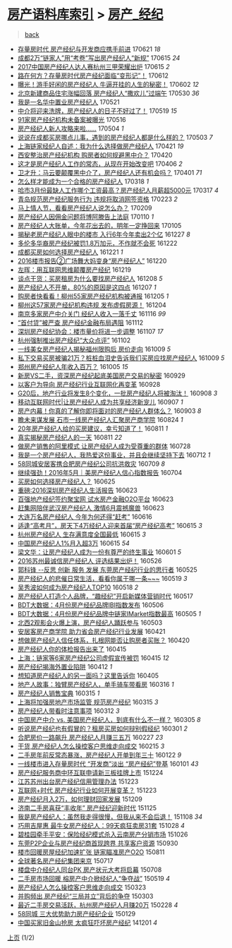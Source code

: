 [房产语料库索引](../../README.md)  > [房产_经纪](房产_经纪.md)
====
> [back](../README.md)

- [存量房时代 房产经纪与开发商应携手前进](http://jkwz.applinzi.com/ittc/6981634548524647429.html#%E5%AD%98%E9%87%8F%E6%88%BF%E6%97%B6%E4%BB%A3+%E6%88%BF%E4%BA%A7%E7%BB%8F%E7%BA%AA%E4%B8%8E%E5%BC%80%E5%8F%91%E5%95%86%E5%BA%94%E6%90%BA%E6%89%8B%E5%89%8D%E8%BF%9B) 170621 *18* 
- [成都2万“链家人”用“考卷”写出房产经纪人“新规”](http://jkwz.applinzi.com/ittc/6979436505926730757.html#%E6%88%90%E9%83%BD2%E4%B8%87%E2%80%9C%E9%93%BE%E5%AE%B6%E4%BA%BA%E2%80%9D%E7%94%A8%E2%80%9C%E8%80%83%E5%8D%B7%E2%80%9D%E5%86%99%E5%87%BA%E6%88%BF%E4%BA%A7%E7%BB%8F%E7%BA%AA%E4%BA%BA%E2%80%9C%E6%96%B0%E8%A7%84%E2%80%9D) 170615 *24* 
- [2017中国房产经纪人达人赛杭州三甲荣耀出炉](http://jkwz.applinzi.com/ittc/6979423354334217221.html#2017%E4%B8%AD%E5%9B%BD%E6%88%BF%E4%BA%A7%E7%BB%8F%E7%BA%AA%E4%BA%BA%E8%BE%BE%E4%BA%BA%E8%B5%9B%E6%9D%AD%E5%B7%9E%E4%B8%89%E7%94%B2%E8%8D%A3%E8%80%80%E5%87%BA%E7%82%89) 170615 *2* 
- [路在何方？存量房时代房产经纪面临“变形记”！](http://jkwz.applinzi.com/ittc/6978277875873481732.html#%E8%B7%AF%E5%9C%A8%E4%BD%95%E6%96%B9%EF%BC%9F%E5%AD%98%E9%87%8F%E6%88%BF%E6%97%B6%E4%BB%A3%E6%88%BF%E4%BA%A7%E7%BB%8F%E7%BA%AA%E9%9D%A2%E4%B8%B4%E2%80%9C%E5%8F%98%E5%BD%A2%E8%AE%B0%E2%80%9D%EF%BC%81) 170612  
- [曝光！游手好闲的房产经纪人 牛逼开挂的人生的秘密！](http://jkwz.applinzi.com/ittc/6974637780880589828.html#%E6%9B%9D%E5%85%89%EF%BC%81%E6%B8%B8%E6%89%8B%E5%A5%BD%E9%97%B2%E7%9A%84%E6%88%BF%E4%BA%A7%E7%BB%8F%E7%BA%AA%E4%BA%BA+%E7%89%9B%E9%80%BC%E5%BC%80%E6%8C%82%E7%9A%84%E4%BA%BA%E7%94%9F%E7%9A%84%E7%A7%98%E5%AF%86%EF%BC%81) 170602 *12* 
- [北京新建商品住宅涨幅回落 房产经纪人“撒欢儿”过端午](http://jkwz.applinzi.com/ittc/6973447818545988613.html#%E5%8C%97%E4%BA%AC%E6%96%B0%E5%BB%BA%E5%95%86%E5%93%81%E4%BD%8F%E5%AE%85%E6%B6%A8%E5%B9%85%E5%9B%9E%E8%90%BD+%E6%88%BF%E4%BA%A7%E7%BB%8F%E7%BA%AA%E4%BA%BA%E2%80%9C%E6%92%92%E6%AC%A2%E5%84%BF%E2%80%9D%E8%BF%87%E7%AB%AF%E5%8D%88) 170530 *36* 
- [我是一名华中置业房产经纪人](http://jkwz.applinzi.com/ittc/6970145685738357764.html#%E6%88%91%E6%98%AF%E4%B8%80%E5%90%8D%E5%8D%8E%E4%B8%AD%E7%BD%AE%E4%B8%9A%E6%88%BF%E4%BA%A7%E7%BB%8F%E7%BA%AA%E4%BA%BA) 170521  
- [中介将迎来洗牌，房产经纪人的日子不好过了！](http://jkwz.applinzi.com/ittc/6969485999569634309.html#%E4%B8%AD%E4%BB%8B%E5%B0%86%E8%BF%8E%E6%9D%A5%E6%B4%97%E7%89%8C%EF%BC%8C%E6%88%BF%E4%BA%A7%E7%BB%8F%E7%BA%AA%E4%BA%BA%E7%9A%84%E6%97%A5%E5%AD%90%E4%B8%8D%E5%A5%BD%E8%BF%87%E4%BA%86%EF%BC%81) 170519 *15* 
- [91家房产经纪机构未备案被曝光](http://jkwz.applinzi.com/ittc/6968172900229055492.html#91%E5%AE%B6%E6%88%BF%E4%BA%A7%E7%BB%8F%E7%BA%AA%E6%9C%BA%E6%9E%84%E6%9C%AA%E5%A4%87%E6%A1%88%E8%A2%AB%E6%9B%9D%E5%85%89) 170516  
- [房产经纪人新人攻略来啦……](http://jkwz.applinzi.com/ittc/6963838311771669508.html#%E6%88%BF%E4%BA%A7%E7%BB%8F%E7%BA%AA%E4%BA%BA%E6%96%B0%E4%BA%BA%E6%94%BB%E7%95%A5%E6%9D%A5%E5%95%A6%E2%80%A6%E2%80%A6) 170504 *1* 
- [说说在成都买房哪点儿事，遇到的房产经纪人都是什么样的？](http://jkwz.applinzi.com/ittc/6963470895287895044.html#%E8%AF%B4%E8%AF%B4%E5%9C%A8%E6%88%90%E9%83%BD%E4%B9%B0%E6%88%BF%E5%93%AA%E7%82%B9%E5%84%BF%E4%BA%8B%EF%BC%8C%E9%81%87%E5%88%B0%E7%9A%84%E6%88%BF%E4%BA%A7%E7%BB%8F%E7%BA%AA%E4%BA%BA%E9%83%BD%E6%98%AF%E4%BB%80%E4%B9%88%E6%A0%B7%E7%9A%84%EF%BC%9F) 170503 *7* 
- [上海链家经纪人自述：我为什么选择做房产经纪人](http://jkwz.applinzi.com/ittc/6959102321677042692.html#%E4%B8%8A%E6%B5%B7%E9%93%BE%E5%AE%B6%E7%BB%8F%E7%BA%AA%E4%BA%BA%E8%87%AA%E8%BF%B0%EF%BC%9A%E6%88%91%E4%B8%BA%E4%BB%80%E4%B9%88%E9%80%89%E6%8B%A9%E5%81%9A%E6%88%BF%E4%BA%A7%E7%BB%8F%E7%BA%AA%E4%BA%BA) 170421 *19* 
- [西安整治房产经纪机构 购房者如何规避黑中介？](http://jkwz.applinzi.com/ittc/6958544285703078917.html#%E8%A5%BF%E5%AE%89%E6%95%B4%E6%B2%BB%E6%88%BF%E4%BA%A7%E7%BB%8F%E7%BA%AA%E6%9C%BA%E6%9E%84+%E8%B4%AD%E6%88%BF%E8%80%85%E5%A6%82%E4%BD%95%E8%A7%84%E9%81%BF%E9%BB%91%E4%B8%AD%E4%BB%8B%EF%BC%9F) 170420  
- [这才是房产经纪人工作的常态，从现在开始改变吧](http://jkwz.applinzi.com/ittc/6953461108684882949.html#%E8%BF%99%E6%89%8D%E6%98%AF%E6%88%BF%E4%BA%A7%E7%BB%8F%E7%BA%AA%E4%BA%BA%E5%B7%A5%E4%BD%9C%E7%9A%84%E5%B8%B8%E6%80%81%EF%BC%8C%E4%BB%8E%E7%8E%B0%E5%9C%A8%E5%BC%80%E5%A7%8B%E6%94%B9%E5%8F%98%E5%90%A7) 170406 *2* 
- [卫才升：马云要颠覆黑中介了，房产经纪人还有机会吗？](http://jkwz.applinzi.com/ittc/6951512812416402437.html#%E5%8D%AB%E6%89%8D%E5%8D%87%EF%BC%9A%E9%A9%AC%E4%BA%91%E8%A6%81%E9%A2%A0%E8%A6%86%E9%BB%91%E4%B8%AD%E4%BB%8B%E4%BA%86%EF%BC%8C%E6%88%BF%E4%BA%A7%E7%BB%8F%E7%BA%AA%E4%BA%BA%E8%BF%98%E6%9C%89%E6%9C%BA%E4%BC%9A%E5%90%97%EF%BC%9F) 170401 *71* 
- [怎么样才能成为一个合格的房产经纪人](http://jkwz.applinzi.com/ittc/6946499541057668101.html#%E6%80%8E%E4%B9%88%E6%A0%B7%E6%89%8D%E8%83%BD%E6%88%90%E4%B8%BA%E4%B8%80%E4%B8%AA%E5%90%88%E6%A0%BC%E7%9A%84%E6%88%BF%E4%BA%A7%E7%BB%8F%E7%BA%AA%E4%BA%BA) 170318 *1* 
- [哈市3月份最缺人工作哪个工资最高？房产经纪人月薪超5000元](http://jkwz.applinzi.com/ittc/6945889686135505925.html#%E5%93%88%E5%B8%823%E6%9C%88%E4%BB%BD%E6%9C%80%E7%BC%BA%E4%BA%BA%E5%B7%A5%E4%BD%9C%E5%93%AA%E4%B8%AA%E5%B7%A5%E8%B5%84%E6%9C%80%E9%AB%98%EF%BC%9F%E6%88%BF%E4%BA%A7%E7%BB%8F%E7%BA%AA%E4%BA%BA%E6%9C%88%E8%96%AA%E8%B6%855000%E5%85%83) 170317 *4* 
- [青岛规范房产经纪服务行为 违规将取消网签资格](http://jkwz.applinzi.com/ittc/6937738899374998533.html#%E9%9D%92%E5%B2%9B%E8%A7%84%E8%8C%83%E6%88%BF%E4%BA%A7%E7%BB%8F%E7%BA%AA%E6%9C%8D%E5%8A%A1%E8%A1%8C%E4%B8%BA+%E8%BF%9D%E8%A7%84%E5%B0%86%E5%8F%96%E6%B6%88%E7%BD%91%E7%AD%BE%E8%B5%84%E6%A0%BC) 170223 *2* 
- [马上情人节，看看房产经纪人说怎么办？](http://jkwz.applinzi.com/ittc/6932761770900063236.html#%E9%A9%AC%E4%B8%8A%E6%83%85%E4%BA%BA%E8%8A%82%EF%BC%8C%E7%9C%8B%E7%9C%8B%E6%88%BF%E4%BA%A7%E7%BB%8F%E7%BA%AA%E4%BA%BA%E8%AF%B4%E6%80%8E%E4%B9%88%E5%8A%9E%EF%BC%9F) 170209  
- [房产经纪人因佣金问题将博阿滕告上法庭](http://jkwz.applinzi.com/ittc/6921553583706473476.html#%E6%88%BF%E4%BA%A7%E7%BB%8F%E7%BA%AA%E4%BA%BA%E5%9B%A0%E4%BD%A3%E9%87%91%E9%97%AE%E9%A2%98%E5%B0%86%E5%8D%9A%E9%98%BF%E6%BB%95%E5%91%8A%E4%B8%8A%E6%B3%95%E5%BA%AD) 170110 *1* 
- [房产经纪人大账单，今年花出去的，明年一定挣回来](http://jkwz.applinzi.com/ittc/6919717278647321604.html#%E6%88%BF%E4%BA%A7%E7%BB%8F%E7%BA%AA%E4%BA%BA%E5%A4%A7%E8%B4%A6%E5%8D%95%EF%BC%8C%E4%BB%8A%E5%B9%B4%E8%8A%B1%E5%87%BA%E5%8E%BB%E7%9A%84%EF%BC%8C%E6%98%8E%E5%B9%B4%E4%B8%80%E5%AE%9A%E6%8C%A3%E5%9B%9E%E6%9D%A5) 170105  
- [揭秘老房产经纪人眼中的楼市 入行6年今年卖出2个亿](http://jkwz.applinzi.com/ittc/6916336033758446597.html#%E6%8F%AD%E7%A7%98%E8%80%81%E6%88%BF%E4%BA%A7%E7%BB%8F%E7%BA%AA%E4%BA%BA%E7%9C%BC%E4%B8%AD%E7%9A%84%E6%A5%BC%E5%B8%82+%E5%85%A5%E8%A1%8C6%E5%B9%B4%E4%BB%8A%E5%B9%B4%E5%8D%96%E5%87%BA2%E4%B8%AA%E4%BA%BF) 161227 *8* 
- [多伦多华裔房产经纪被罚1.8万加元，不作就不会死](http://jkwz.applinzi.com/ittc/6914386837534934021.html#%E5%A4%9A%E4%BC%A6%E5%A4%9A%E5%8D%8E%E8%A3%94%E6%88%BF%E4%BA%A7%E7%BB%8F%E7%BA%AA%E8%A2%AB%E7%BD%9A1.8%E4%B8%87%E5%8A%A0%E5%85%83%EF%BC%8C%E4%B8%8D%E4%BD%9C%E5%B0%B1%E4%B8%8D%E4%BC%9A%E6%AD%BB) 161222  
- [成都买房如何选择房产经纪人](http://jkwz.applinzi.com/ittc/6914185591964304389.html#%E6%88%90%E9%83%BD%E4%B9%B0%E6%88%BF%E5%A6%82%E4%BD%95%E9%80%89%E6%8B%A9%E6%88%BF%E4%BA%A7%E7%BB%8F%E7%BA%AA%E4%BA%BA) 161221 *1* 
- [2016楼市报告②广场舞大妈变身“房产经纪人”](http://jkwz.applinzi.com/ittc/6913636087355671557.html#2016%E6%A5%BC%E5%B8%82%E6%8A%A5%E5%91%8A%E2%91%A1%E5%B9%BF%E5%9C%BA%E8%88%9E%E5%A4%A7%E5%A6%88%E5%8F%98%E8%BA%AB%E2%80%9C%E6%88%BF%E4%BA%A7%E7%BB%8F%E7%BA%AA%E4%BA%BA%E2%80%9D) 161220  
- [左晖：用互联网思维颠覆房产经纪](http://jkwz.applinzi.com/ittc/6913345507253814276.html#%E5%B7%A6%E6%99%96%EF%BC%9A%E7%94%A8%E4%BA%92%E8%81%94%E7%BD%91%E6%80%9D%E7%BB%B4%E9%A2%A0%E8%A6%86%E6%88%BF%E4%BA%A7%E7%BB%8F%E7%BA%AA) 161219  
- [谈点干货：买房租房为什么要找房产经纪人](http://jkwz.applinzi.com/ittc/6909048721366320132.html#%E8%B0%88%E7%82%B9%E5%B9%B2%E8%B4%A7%EF%BC%9A%E4%B9%B0%E6%88%BF%E7%A7%9F%E6%88%BF%E4%B8%BA%E4%BB%80%E4%B9%88%E8%A6%81%E6%89%BE%E6%88%BF%E4%BA%A7%E7%BB%8F%E7%BA%AA%E4%BA%BA) 161208 *5* 
- [房产经纪人不开单，80%的原因是这四点](http://jkwz.applinzi.com/ittc/6908994879643714564.html#%E6%88%BF%E4%BA%A7%E7%BB%8F%E7%BA%AA%E4%BA%BA%E4%B8%8D%E5%BC%80%E5%8D%95%EF%BC%8C80%25%E7%9A%84%E5%8E%9F%E5%9B%A0%E6%98%AF%E8%BF%99%E5%9B%9B%E7%82%B9) 161207 *1* 
- [购房者快看看！柳州55家房产经纪机构被通报](http://jkwz.applinzi.com/ittc/6908182371215344645.html#%E8%B4%AD%E6%88%BF%E8%80%85%E5%BF%AB%E7%9C%8B%E7%9C%8B%EF%BC%81%E6%9F%B3%E5%B7%9E55%E5%AE%B6%E6%88%BF%E4%BA%A7%E7%BB%8F%E7%BA%AA%E6%9C%BA%E6%9E%84%E8%A2%AB%E9%80%9A%E6%8A%A5) 161205 *1* 
- [柳州这57家房产经纪机构违规 发布虚假房源！](http://jkwz.applinzi.com/ittc/6907782218889298948.html#%E6%9F%B3%E5%B7%9E%E8%BF%9957%E5%AE%B6%E6%88%BF%E4%BA%A7%E7%BB%8F%E7%BA%AA%E6%9C%BA%E6%9E%84%E8%BF%9D%E8%A7%84+%E5%8F%91%E5%B8%83%E8%99%9A%E5%81%87%E6%88%BF%E6%BA%90%EF%BC%81) 161204  
- [南京多家房产中介关门 经纪人收入一落千丈](http://jkwz.applinzi.com/ittc/6901131909244912645.html#%E5%8D%97%E4%BA%AC%E5%A4%9A%E5%AE%B6%E6%88%BF%E4%BA%A7%E4%B8%AD%E4%BB%8B%E5%85%B3%E9%97%A8+%E7%BB%8F%E7%BA%AA%E4%BA%BA%E6%94%B6%E5%85%A5%E4%B8%80%E8%90%BD%E5%8D%83%E4%B8%88) 161116 *99* 
- [“首付贷”被严查 房产经纪金融布局遇阻](http://jkwz.applinzi.com/ittc/6899505322078503940.html#%E2%80%9C%E9%A6%96%E4%BB%98%E8%B4%B7%E2%80%9D%E8%A2%AB%E4%B8%A5%E6%9F%A5+%E6%88%BF%E4%BA%A7%E7%BB%8F%E7%BA%AA%E9%87%91%E8%9E%8D%E5%B8%83%E5%B1%80%E9%81%87%E9%98%BB) 161112  
- [深圳房产经纪协会：楼市量价将进一步调整](http://jkwz.applinzi.com/ittc/6897826134086910980.html#%E6%B7%B1%E5%9C%B3%E6%88%BF%E4%BA%A7%E7%BB%8F%E7%BA%AA%E5%8D%8F%E4%BC%9A%EF%BC%9A%E6%A5%BC%E5%B8%82%E9%87%8F%E4%BB%B7%E5%B0%86%E8%BF%9B%E4%B8%80%E6%AD%A5%E8%B0%83%E6%95%B4) 161107 *17* 
- [杭州强制推出房产经纪“大众点评”](http://jkwz.applinzi.com/ittc/6895814703049081860.html#%E6%9D%AD%E5%B7%9E%E5%BC%BA%E5%88%B6%E6%8E%A8%E5%87%BA%E6%88%BF%E4%BA%A7%E7%BB%8F%E7%BA%AA%E2%80%9C%E5%A4%A7%E4%BC%97%E7%82%B9%E8%AF%84%E2%80%9D) 161102  
- [一线美女房产经纪人揭秘福州限购后 房价走向](http://jkwz.applinzi.com/ittc/6887074574469956612.html#%E4%B8%80%E7%BA%BF%E7%BE%8E%E5%A5%B3%E6%88%BF%E4%BA%A7%E7%BB%8F%E7%BA%AA%E4%BA%BA%E6%8F%AD%E7%A7%98%E7%A6%8F%E5%B7%9E%E9%99%90%E8%B4%AD%E5%90%8E+%E6%88%BF%E4%BB%B7%E8%B5%B0%E5%90%91) 161009 *5* 
- [私下交易买房被骗21万？桩桩血泪史告诉我们买房应找房产经纪人](http://jkwz.applinzi.com/ittc/6886960373122466820.html#%E7%A7%81%E4%B8%8B%E4%BA%A4%E6%98%93%E4%B9%B0%E6%88%BF%E8%A2%AB%E9%AA%9721%E4%B8%87%EF%BC%9F%E6%A1%A9%E6%A1%A9%E8%A1%80%E6%B3%AA%E5%8F%B2%E5%91%8A%E8%AF%89%E6%88%91%E4%BB%AC%E4%B9%B0%E6%88%BF%E5%BA%94%E6%89%BE%E6%88%BF%E4%BA%A7%E7%BB%8F%E7%BA%AA%E4%BA%BA) 161009 *5* 
- [郑州房产经纪人年收入百万？](http://jkwz.applinzi.com/ittc/6885551247423177732.html#%E9%83%91%E5%B7%9E%E6%88%BF%E4%BA%A7%E7%BB%8F%E7%BA%AA%E4%BA%BA%E5%B9%B4%E6%94%B6%E5%85%A5%E7%99%BE%E4%B8%87%EF%BC%9F) 161005 *15* 
- [新房VS二手，资深房产经纪起底美国房产交易的秘密](http://jkwz.applinzi.com/ittc/6883325640421409797.html#%E6%96%B0%E6%88%BFVS%E4%BA%8C%E6%89%8B%EF%BC%8C%E8%B5%84%E6%B7%B1%E6%88%BF%E4%BA%A7%E7%BB%8F%E7%BA%AA%E8%B5%B7%E5%BA%95%E7%BE%8E%E5%9B%BD%E6%88%BF%E4%BA%A7%E4%BA%A4%E6%98%93%E7%9A%84%E7%A7%98%E5%AF%86) 160929  
- [以客户为导向 房产经纪行业互联网化再变革](http://jkwz.applinzi.com/ittc/6882933776216228869.html#%E4%BB%A5%E5%AE%A2%E6%88%B7%E4%B8%BA%E5%AF%BC%E5%90%91+%E6%88%BF%E4%BA%A7%E7%BB%8F%E7%BA%AA%E8%A1%8C%E4%B8%9A%E4%BA%92%E8%81%94%E7%BD%91%E5%8C%96%E5%86%8D%E5%8F%98%E9%9D%A9) 160928  
- [G20后，地产行业将发生8个变化，一批房产经纪人将被淘汰！](http://jkwz.applinzi.com/ittc/6875440582809355268.html#G20%E5%90%8E%EF%BC%8C%E5%9C%B0%E4%BA%A7%E8%A1%8C%E4%B8%9A%E5%B0%86%E5%8F%91%E7%94%9F8%E4%B8%AA%E5%8F%98%E5%8C%96%EF%BC%8C%E4%B8%80%E6%89%B9%E6%88%BF%E4%BA%A7%E7%BB%8F%E7%BA%AA%E4%BA%BA%E5%B0%86%E8%A2%AB%E6%B7%98%E6%B1%B0%EF%BC%81) 160908 *3* 
- [移动互联网时代|让房产经纪人成为共享经济新宠儿](http://jkwz.applinzi.com/ittc/6875083702048130052.html#%E7%A7%BB%E5%8A%A8%E4%BA%92%E8%81%94%E7%BD%91%E6%97%B6%E4%BB%A3%7C%E8%AE%A9%E6%88%BF%E4%BA%A7%E7%BB%8F%E7%BA%AA%E4%BA%BA%E6%88%90%E4%B8%BA%E5%85%B1%E4%BA%AB%E7%BB%8F%E6%B5%8E%E6%96%B0%E5%AE%A0%E5%84%BF) 160907 *1* 
- [房产内幕！你真的了解你即将面对的房产经纪人群体么？](http://jkwz.applinzi.com/ittc/6873584053827142660.html#%E6%88%BF%E4%BA%A7%E5%86%85%E5%B9%95%EF%BC%81%E4%BD%A0%E7%9C%9F%E7%9A%84%E4%BA%86%E8%A7%A3%E4%BD%A0%E5%8D%B3%E5%B0%86%E9%9D%A2%E5%AF%B9%E7%9A%84%E6%88%BF%E4%BA%A7%E7%BB%8F%E7%BA%AA%E4%BA%BA%E7%BE%A4%E4%BD%93%E4%B9%88%EF%BC%9F) 160903 *8* 
- [瞻未来谋发展 石市一线房产经纪人汇聚房产商学院](http://jkwz.applinzi.com/ittc/6870058671966520325.html#%E7%9E%BB%E6%9C%AA%E6%9D%A5%E8%B0%8B%E5%8F%91%E5%B1%95+%E7%9F%B3%E5%B8%82%E4%B8%80%E7%BA%BF%E6%88%BF%E4%BA%A7%E7%BB%8F%E7%BA%AA%E4%BA%BA%E6%B1%87%E8%81%9A%E6%88%BF%E4%BA%A7%E5%95%86%E5%AD%A6%E9%99%A2) 160824 *1* 
- [20年房产经纪人给的买房建议，幸亏知道了！](http://jkwz.applinzi.com/ittc/6865151803292910596.html#20%E5%B9%B4%E6%88%BF%E4%BA%A7%E7%BB%8F%E7%BA%AA%E4%BA%BA%E7%BB%99%E7%9A%84%E4%B9%B0%E6%88%BF%E5%BB%BA%E8%AE%AE%EF%BC%8C%E5%B9%B8%E4%BA%8F%E7%9F%A5%E9%81%93%E4%BA%86%EF%BC%81) 160811 *1* 
- [真实揭秘房产经纪人的一天](http://jkwz.applinzi.com/ittc/6865111912580383748.html#%E7%9C%9F%E5%AE%9E%E6%8F%AD%E7%A7%98%E6%88%BF%E4%BA%A7%E7%BB%8F%E7%BA%AA%E4%BA%BA%E7%9A%84%E4%B8%80%E5%A4%A9) 160811 *22* 
- [做房产销售的阿里模式 让房产经纪人成为受尊重的群体](http://jkwz.applinzi.com/ittc/6859797199952806917.html#%E5%81%9A%E6%88%BF%E4%BA%A7%E9%94%80%E5%94%AE%E7%9A%84%E9%98%BF%E9%87%8C%E6%A8%A1%E5%BC%8F+%E8%AE%A9%E6%88%BF%E4%BA%A7%E7%BB%8F%E7%BA%AA%E4%BA%BA%E6%88%90%E4%B8%BA%E5%8F%97%E5%B0%8A%E9%87%8D%E7%9A%84%E7%BE%A4%E4%BD%93) 160728  
- [我是一个房产经纪人，我热爱这份事业，并且会继续坚持下去](http://jkwz.applinzi.com/ittc/6853912980567376901.html#%E6%88%91%E6%98%AF%E4%B8%80%E4%B8%AA%E6%88%BF%E4%BA%A7%E7%BB%8F%E7%BA%AA%E4%BA%BA%EF%BC%8C%E6%88%91%E7%83%AD%E7%88%B1%E8%BF%99%E4%BB%BD%E4%BA%8B%E4%B8%9A%EF%BC%8C%E5%B9%B6%E4%B8%94%E4%BC%9A%E7%BB%A7%E7%BB%AD%E5%9D%9A%E6%8C%81%E4%B8%8B%E5%8E%BB) 160712 *1* 
- [58同城安居客携合肥房产经纪公司抗洪救灾](http://jkwz.applinzi.com/ittc/6852833581281575941.html#58%E5%90%8C%E5%9F%8E%E5%AE%89%E5%B1%85%E5%AE%A2%E6%90%BA%E5%90%88%E8%82%A5%E6%88%BF%E4%BA%A7%E7%BB%8F%E7%BA%AA%E5%85%AC%E5%8F%B8%E6%8A%97%E6%B4%AA%E6%95%91%E7%81%BE) 160709 *8* 
- [继续强劲！2016年5月｜美房产经纪人信心指数报告](http://jkwz.applinzi.com/ittc/6851043534941193220.html#%E7%BB%A7%E7%BB%AD%E5%BC%BA%E5%8A%B2%EF%BC%812016%E5%B9%B45%E6%9C%88%EF%BD%9C%E7%BE%8E%E6%88%BF%E4%BA%A7%E7%BB%8F%E7%BA%AA%E4%BA%BA%E4%BF%A1%E5%BF%83%E6%8C%87%E6%95%B0%E6%8A%A5%E5%91%8A) 160704  
- [买房如何选择房产经纪人？](http://jkwz.applinzi.com/ittc/6847589290602923012.html#%E4%B9%B0%E6%88%BF%E5%A6%82%E4%BD%95%E9%80%89%E6%8B%A9%E6%88%BF%E4%BA%A7%E7%BB%8F%E7%BA%AA%E4%BA%BA%EF%BC%9F) 160625  
- [重磅:2016深圳房产经纪人生活报告](http://jkwz.applinzi.com/ittc/6846965762698511365.html#%E9%87%8D%E7%A3%85%3A2016%E6%B7%B1%E5%9C%B3%E6%88%BF%E4%BA%A7%E7%BB%8F%E7%BA%AA%E4%BA%BA%E7%94%9F%E6%B4%BB%E6%8A%A5%E5%91%8A) 160623  
- [百强地产经纪签约聚宝网 试水房产金融O2O平台](http://jkwz.applinzi.com/ittc/6846955517221798916.html#%E7%99%BE%E5%BC%BA%E5%9C%B0%E4%BA%A7%E7%BB%8F%E7%BA%AA%E7%AD%BE%E7%BA%A6%E8%81%9A%E5%AE%9D%E7%BD%91+%E8%AF%95%E6%B0%B4%E6%88%BF%E4%BA%A7%E9%87%91%E8%9E%8DO2O%E5%B9%B3%E5%8F%B0) 160623  
- [赶集网陪伴武汉房产经纪人 激情6月震撼魔兽](http://jkwz.applinzi.com/ittc/6846847395035612165.html#%E8%B5%B6%E9%9B%86%E7%BD%91%E9%99%AA%E4%BC%B4%E6%AD%A6%E6%B1%89%E6%88%BF%E4%BA%A7%E7%BB%8F%E7%BA%AA%E4%BA%BA+%E6%BF%80%E6%83%856%E6%9C%88%E9%9C%87%E6%92%BC%E9%AD%94%E5%85%BD) 160623  
- [大连万名房产经纪人 今年为何还得“赶考”](http://jkwz.applinzi.com/ittc/6844218791516701700.html#%E5%A4%A7%E8%BF%9E%E4%B8%87%E5%90%8D%E6%88%BF%E4%BA%A7%E7%BB%8F%E7%BA%AA%E4%BA%BA+%E4%BB%8A%E5%B9%B4%E4%B8%BA%E4%BD%95%E8%BF%98%E5%BE%97%E2%80%9C%E8%B5%B6%E8%80%83%E2%80%9D) 160616  
- [适逢“高考月”，房天下4万经纪人迎来首届“房产经纪高考”](http://jkwz.applinzi.com/ittc/6843997182788895748.html#%E9%80%82%E9%80%A2%E2%80%9C%E9%AB%98%E8%80%83%E6%9C%88%E2%80%9D%EF%BC%8C%E6%88%BF%E5%A4%A9%E4%B8%8B4%E4%B8%87%E7%BB%8F%E7%BA%AA%E4%BA%BA%E8%BF%8E%E6%9D%A5%E9%A6%96%E5%B1%8A%E2%80%9C%E6%88%BF%E4%BA%A7%E7%BB%8F%E7%BA%AA%E9%AB%98%E8%80%83%E2%80%9D) 160615 *3* 
- [杭州房产经纪人 生存满意度全国最低](http://jkwz.applinzi.com/ittc/6843858331596489732.html#%E6%9D%AD%E5%B7%9E%E6%88%BF%E4%BA%A7%E7%BB%8F%E7%BA%AA%E4%BA%BA+%E7%94%9F%E5%AD%98%E6%BB%A1%E6%84%8F%E5%BA%A6%E5%85%A8%E5%9B%BD%E6%9C%80%E4%BD%8E) 160615 *3* 
- [中国房产经纪人1%月入超3万](http://jkwz.applinzi.com/ittc/6843839902021846020.html#%E4%B8%AD%E5%9B%BD%E6%88%BF%E4%BA%A7%E7%BB%8F%E7%BA%AA%E4%BA%BA1%25%E6%9C%88%E5%85%A5%E8%B6%853%E4%B8%87) 160615 *54* 
- [梁文华：让房产经纪人成为一份有尊严的终生事业](http://jkwz.applinzi.com/ittc/6838731733956297733.html#%E6%A2%81%E6%96%87%E5%8D%8E%EF%BC%9A%E8%AE%A9%E6%88%BF%E4%BA%A7%E7%BB%8F%E7%BA%AA%E4%BA%BA%E6%88%90%E4%B8%BA%E4%B8%80%E4%BB%BD%E6%9C%89%E5%B0%8A%E4%B8%A5%E7%9A%84%E7%BB%88%E7%94%9F%E4%BA%8B%E4%B8%9A) 160601 *5* 
- [2016苏州最诚信房产经纪人 评选结果出炉！](http://jkwz.applinzi.com/ittc/6836445364957479940.html#2016%E8%8B%8F%E5%B7%9E%E6%9C%80%E8%AF%9A%E4%BF%A1%E6%88%BF%E4%BA%A7%E7%BB%8F%E7%BA%AA%E4%BA%BA+%E8%AF%84%E9%80%89%E7%BB%93%E6%9E%9C%E5%87%BA%E7%82%89%EF%BC%81) 160526  
- [郭科锋 --反思 创新 服务 发展 东莞房产经纪行业的思行者](http://jkwz.applinzi.com/ittc/6836113712444081156.html#%E9%83%AD%E7%A7%91%E9%94%8B+--%E5%8F%8D%E6%80%9D+%E5%88%9B%E6%96%B0+%E6%9C%8D%E5%8A%A1+%E5%8F%91%E5%B1%95+%E4%B8%9C%E8%8E%9E%E6%88%BF%E4%BA%A7%E7%BB%8F%E7%BA%AA%E8%A1%8C%E4%B8%9A%E7%9A%84%E6%80%9D%E8%A1%8C%E8%80%85) 160525  
- [房产经纪人的悲催日常生活，看看你属于哪一条~~~](http://jkwz.applinzi.com/ittc/6833931516618736645.html#%E6%88%BF%E4%BA%A7%E7%BB%8F%E7%BA%AA%E4%BA%BA%E7%9A%84%E6%82%B2%E5%82%AC%E6%97%A5%E5%B8%B8%E7%94%9F%E6%B4%BB%EF%BC%8C%E7%9C%8B%E7%9C%8B%E4%BD%A0%E5%B1%9E%E4%BA%8E%E5%93%AA%E4%B8%80%E6%9D%A1%7E%7E%7E) 160519 *3* 
- [吴秀波如何成为房产经纪人TOP10](http://jkwz.applinzi.com/ittc/6833629249759872004.html#%E5%90%B4%E7%A7%80%E6%B3%A2%E5%A6%82%E4%BD%95%E6%88%90%E4%B8%BA%E6%88%BF%E4%BA%A7%E7%BB%8F%E7%BA%AA%E4%BA%BATOP10) 160518 *2* 
- [房产经纪人打造个人品牌，“趣经纪”开启新媒体营销时代](http://jkwz.applinzi.com/ittc/6833158956650071045.html#%E6%88%BF%E4%BA%A7%E7%BB%8F%E7%BA%AA%E4%BA%BA%E6%89%93%E9%80%A0%E4%B8%AA%E4%BA%BA%E5%93%81%E7%89%8C%EF%BC%8C%E2%80%9C%E8%B6%A3%E7%BB%8F%E7%BA%AA%E2%80%9D%E5%BC%80%E5%90%AF%E6%96%B0%E5%AA%92%E4%BD%93%E8%90%A5%E9%94%80%E6%97%B6%E4%BB%A3) 160517  
- [BDT大数据：4月份房产经纪品牌IBI指数发布](http://jkwz.applinzi.com/ittc/6829149370569982981.html#BDT%E5%A4%A7%E6%95%B0%E6%8D%AE%EF%BC%9A4%E6%9C%88%E4%BB%BD%E6%88%BF%E4%BA%A7%E7%BB%8F%E7%BA%AA%E5%93%81%E7%89%8CIBI%E6%8C%87%E6%95%B0%E5%8F%91%E5%B8%83) 160506  
- [BDT大数据：4月份房产经纪品牌中链家IMarket指数最高](http://jkwz.applinzi.com/ittc/6828773050245710852.html#BDT%E5%A4%A7%E6%95%B0%E6%8D%AE%EF%BC%9A4%E6%9C%88%E4%BB%BD%E6%88%BF%E4%BA%A7%E7%BB%8F%E7%BA%AA%E5%93%81%E7%89%8C%E4%B8%AD%E9%93%BE%E5%AE%B6IMarket%E6%8C%87%E6%95%B0%E6%9C%80%E9%AB%98) 160505 *1* 
- [北西2观影会火爆上演，房产经纪人踊跃参与](http://jkwz.applinzi.com/ittc/6828047517702685700.html#%E5%8C%97%E8%A5%BF2%E8%A7%82%E5%BD%B1%E4%BC%9A%E7%81%AB%E7%88%86%E4%B8%8A%E6%BC%94%EF%BC%8C%E6%88%BF%E4%BA%A7%E7%BB%8F%E7%BA%AA%E4%BA%BA%E8%B8%8A%E8%B7%83%E5%8F%82%E4%B8%8E) 160503  
- [安居客房产商学院 助力省会房产经纪行业发展](http://jkwz.applinzi.com/ittc/6823469691057996805.html#%E5%AE%89%E5%B1%85%E5%AE%A2%E6%88%BF%E4%BA%A7%E5%95%86%E5%AD%A6%E9%99%A2+%E5%8A%A9%E5%8A%9B%E7%9C%81%E4%BC%9A%E6%88%BF%E4%BA%A7%E7%BB%8F%E7%BA%AA%E8%A1%8C%E4%B8%9A%E5%8F%91%E5%B1%95) 160421  
- [想做房产经纪人信任体系，扎根网能否让购房者买账？](http://jkwz.applinzi.com/ittc/6823088676766483461.html#%E6%83%B3%E5%81%9A%E6%88%BF%E4%BA%A7%E7%BB%8F%E7%BA%AA%E4%BA%BA%E4%BF%A1%E4%BB%BB%E4%BD%93%E7%B3%BB%EF%BC%8C%E6%89%8E%E6%A0%B9%E7%BD%91%E8%83%BD%E5%90%A6%E8%AE%A9%E8%B4%AD%E6%88%BF%E8%80%85%E4%B9%B0%E8%B4%A6%EF%BC%9F) 160420  
- [房产经纪人你的体检报告出来了](http://jkwz.applinzi.com/ittc/6821261604490331141.html#%E6%88%BF%E4%BA%A7%E7%BB%8F%E7%BA%AA%E4%BA%BA%E4%BD%A0%E7%9A%84%E4%BD%93%E6%A3%80%E6%8A%A5%E5%91%8A%E5%87%BA%E6%9D%A5%E4%BA%86) 160415  
- [上海：链家等6家房产经纪公司虚假宣传被罚](http://jkwz.applinzi.com/ittc/6821032555620877316.html#%E4%B8%8A%E6%B5%B7%EF%BC%9A%E9%93%BE%E5%AE%B6%E7%AD%896%E5%AE%B6%E6%88%BF%E4%BA%A7%E7%BB%8F%E7%BA%AA%E5%85%AC%E5%8F%B8%E8%99%9A%E5%81%87%E5%AE%A3%E4%BC%A0%E8%A2%AB%E7%BD%9A) 160415 *12* 
- [房产经纪揭海外置业陷阱](http://jkwz.applinzi.com/ittc/6820126155113759749.html#%E6%88%BF%E4%BA%A7%E7%BB%8F%E7%BA%AA%E6%8F%AD%E6%B5%B7%E5%A4%96%E7%BD%AE%E4%B8%9A%E9%99%B7%E9%98%B1) 160412 *1* 
- [想知道房产经纪人的另一面吗？这里告诉你](http://jkwz.applinzi.com/ittc/6817670873557238789.html#%E6%83%B3%E7%9F%A5%E9%81%93%E6%88%BF%E4%BA%A7%E7%BB%8F%E7%BA%AA%E4%BA%BA%E7%9A%84%E5%8F%A6%E4%B8%80%E9%9D%A2%E5%90%97%EF%BC%9F%E8%BF%99%E9%87%8C%E5%91%8A%E8%AF%89%E4%BD%A0) 160405  
- [地产人故事：独臂房产经纪人，单手骑车带看房](http://jkwz.applinzi.com/ittc/6810138447201174533.html#%E5%9C%B0%E4%BA%A7%E4%BA%BA%E6%95%85%E4%BA%8B%EF%BC%9A%E7%8B%AC%E8%87%82%E6%88%BF%E4%BA%A7%E7%BB%8F%E7%BA%AA%E4%BA%BA%EF%BC%8C%E5%8D%95%E6%89%8B%E9%AA%91%E8%BD%A6%E5%B8%A6%E7%9C%8B%E6%88%BF) 160316 *1* 
- [房产经纪人销售宝典](http://jkwz.applinzi.com/ittc/6809838669833700357.html#%E6%88%BF%E4%BA%A7%E7%BB%8F%E7%BA%AA%E4%BA%BA%E9%94%80%E5%94%AE%E5%AE%9D%E5%85%B8) 160315 *1* 
- [上海将加强房地产市场监管 规范房产经纪](http://jkwz.applinzi.com/ittc/6809733800787461124.html#%E4%B8%8A%E6%B5%B7%E5%B0%86%E5%8A%A0%E5%BC%BA%E6%88%BF%E5%9C%B0%E4%BA%A7%E5%B8%82%E5%9C%BA%E7%9B%91%E7%AE%A1+%E8%A7%84%E8%8C%83%E6%88%BF%E4%BA%A7%E7%BB%8F%E7%BA%AA) 160315 *3* 
- [房产经纪人带看时注意事项](http://jkwz.applinzi.com/ittc/6808706384275178501.html#%E6%88%BF%E4%BA%A7%E7%BB%8F%E7%BA%AA%E4%BA%BA%E5%B8%A6%E7%9C%8B%E6%97%B6%E6%B3%A8%E6%84%8F%E4%BA%8B%E9%A1%B9) 160312 *3* 
- [中国房产中介 vs. 美国房产经纪人，到底有什么不一样？](http://jkwz.applinzi.com/ittc/6806077807989883908.html#%E4%B8%AD%E5%9B%BD%E6%88%BF%E4%BA%A7%E4%B8%AD%E4%BB%8B+vs.+%E7%BE%8E%E5%9B%BD%E6%88%BF%E4%BA%A7%E7%BB%8F%E7%BA%AA%E4%BA%BA%EF%BC%8C%E5%88%B0%E5%BA%95%E6%9C%89%E4%BB%80%E4%B9%88%E4%B8%8D%E4%B8%80%E6%A0%B7%EF%BC%9F) 160305 *8* 
- [听说房产经纪也有假冒的？租房买房如何辩别假经纪](http://jkwz.applinzi.com/ittc/6804563604959396869.html#%E5%90%AC%E8%AF%B4%E6%88%BF%E4%BA%A7%E7%BB%8F%E7%BA%AA%E4%B9%9F%E6%9C%89%E5%81%87%E5%86%92%E7%9A%84%EF%BC%9F%E7%A7%9F%E6%88%BF%E4%B9%B0%E6%88%BF%E5%A6%82%E4%BD%95%E8%BE%A9%E5%88%AB%E5%81%87%E7%BB%8F%E7%BA%AA) 160301 *2* 
- [合肥房价一路飙升 房产经纪人月赚三五万](http://jkwz.applinzi.com/ittc/6803343158893085701.html#%E5%90%88%E8%82%A5%E6%88%BF%E4%BB%B7%E4%B8%80%E8%B7%AF%E9%A3%99%E5%8D%87+%E6%88%BF%E4%BA%A7%E7%BB%8F%E7%BA%AA%E4%BA%BA%E6%9C%88%E8%B5%9A%E4%B8%89%E4%BA%94%E4%B8%87) 160227 *23* 
- [干货,房产经纪人怎么操控客户思维走向成交](http://jkwz.applinzi.com/ittc/6799102750512120836.html#%E5%B9%B2%E8%B4%A7%2C%E6%88%BF%E4%BA%A7%E7%BB%8F%E7%BA%AA%E4%BA%BA%E6%80%8E%E4%B9%88%E6%93%8D%E6%8E%A7%E5%AE%A2%E6%88%B7%E6%80%9D%E7%BB%B4%E8%B5%B0%E5%90%91%E6%88%90%E4%BA%A4) 160215 *3* 
- [二手房年前反常态暴涨，房产经纪人开单到年三十](http://jkwz.applinzi.com/ittc/6790069363130500100.html#%E4%BA%8C%E6%89%8B%E6%88%BF%E5%B9%B4%E5%89%8D%E5%8F%8D%E5%B8%B8%E6%80%81%E6%9A%B4%E6%B6%A8%EF%BC%8C%E6%88%BF%E4%BA%A7%E7%BB%8F%E7%BA%AA%E4%BA%BA%E5%BC%80%E5%8D%95%E5%88%B0%E5%B9%B4%E4%B8%89%E5%8D%81) 160122 *9* 
- [一线楼市进入存量房时代 “开发商”淡出 “房产经纪”登基](http://jkwz.applinzi.com/ittc/6782372879987639301.html#%E4%B8%80%E7%BA%BF%E6%A5%BC%E5%B8%82%E8%BF%9B%E5%85%A5%E5%AD%98%E9%87%8F%E6%88%BF%E6%97%B6%E4%BB%A3+%E2%80%9C%E5%BC%80%E5%8F%91%E5%95%86%E2%80%9D%E6%B7%A1%E5%87%BA+%E2%80%9C%E6%88%BF%E4%BA%A7%E7%BB%8F%E7%BA%AA%E2%80%9D%E7%99%BB%E5%9F%BA) 160101 *43* 
- [房产经纪服务商中环互联申请新三板挂牌上市](http://jkwz.applinzi.com/ittc/6779346399019926532.html#%E6%88%BF%E4%BA%A7%E7%BB%8F%E7%BA%AA%E6%9C%8D%E5%8A%A1%E5%95%86%E4%B8%AD%E7%8E%AF%E4%BA%92%E8%81%94%E7%94%B3%E8%AF%B7%E6%96%B0%E4%B8%89%E6%9D%BF%E6%8C%82%E7%89%8C%E4%B8%8A%E5%B8%82) 151224  
- [江苏苏州出台房产经纪信用管理办法](http://jkwz.applinzi.com/ittc/6779050522166428676.html#%E6%B1%9F%E8%8B%8F%E8%8B%8F%E5%B7%9E%E5%87%BA%E5%8F%B0%E6%88%BF%E4%BA%A7%E7%BB%8F%E7%BA%AA%E4%BF%A1%E7%94%A8%E7%AE%A1%E7%90%86%E5%8A%9E%E6%B3%95) 151223  
- [互联网+时代 房产经纪行业如何开展变革？](http://jkwz.applinzi.com/ittc/6778974191596602373.html#%E4%BA%92%E8%81%94%E7%BD%91%2B%E6%97%B6%E4%BB%A3+%E6%88%BF%E4%BA%A7%E7%BB%8F%E7%BA%AA%E8%A1%8C%E4%B8%9A%E5%A6%82%E4%BD%95%E5%BC%80%E5%B1%95%E5%8F%98%E9%9D%A9%EF%BC%9F) 151223  
- [房产经纪月入2万，如何理财回家发展](http://jkwz.applinzi.com/ittc/6773831591415776261.html#%E6%88%BF%E4%BA%A7%E7%BB%8F%E7%BA%AA%E6%9C%88%E5%85%A52%E4%B8%87%EF%BC%8C%E5%A6%82%E4%BD%95%E7%90%86%E8%B4%A2%E5%9B%9E%E5%AE%B6%E5%8F%91%E5%B1%95) 151209  
- [济南二手房喜获“丰收年” 房产经纪迎新时代](http://jkwz.applinzi.com/ittc/6768547512344642565.html#%E6%B5%8E%E5%8D%97%E4%BA%8C%E6%89%8B%E6%88%BF%E5%96%9C%E8%8E%B7%E2%80%9C%E4%B8%B0%E6%94%B6%E5%B9%B4%E2%80%9D+%E6%88%BF%E4%BA%A7%E7%BB%8F%E7%BA%AA%E8%BF%8E%E6%96%B0%E6%97%B6%E4%BB%A3) 151125  
- [我是房产经纪人：虽然我走得很慢，但我从来不会后退！](http://jkwz.applinzi.com/ittc/6805025953499579396.html#%E6%88%91%E6%98%AF%E6%88%BF%E4%BA%A7%E7%BB%8F%E7%BA%AA%E4%BA%BA%EF%BC%9A%E8%99%BD%E7%84%B6%E6%88%91%E8%B5%B0%E5%BE%97%E5%BE%88%E6%85%A2%EF%BC%8C%E4%BD%86%E6%88%91%E4%BB%8E%E6%9D%A5%E4%B8%8D%E4%BC%9A%E5%90%8E%E9%80%80%EF%BC%81) 151108 *34* 
- [巧用吉屋惠 最牛女房产经纪人：99天疯狂卖房31套](http://jkwz.applinzi.com/ittc/6758186995544359940.html#%E5%B7%A7%E7%94%A8%E5%90%89%E5%B1%8B%E6%83%A0+%E6%9C%80%E7%89%9B%E5%A5%B3%E6%88%BF%E4%BA%A7%E7%BB%8F%E7%BA%AA%E4%BA%BA%EF%BC%9A99%E5%A4%A9%E7%96%AF%E7%8B%82%E5%8D%96%E6%88%BF31%E5%A5%97) 151028 *4* 
- [碧桂园牵手平安：保险经纪模式杀入云南房产分销市场](http://jkwz.applinzi.com/ittc/6757419119814935556.html#%E7%A2%A7%E6%A1%82%E5%9B%AD%E7%89%B5%E6%89%8B%E5%B9%B3%E5%AE%89%EF%BC%9A%E4%BF%9D%E9%99%A9%E7%BB%8F%E7%BA%AA%E6%A8%A1%E5%BC%8F%E6%9D%80%E5%85%A5%E4%BA%91%E5%8D%97%E6%88%BF%E4%BA%A7%E5%88%86%E9%94%80%E5%B8%82%E5%9C%BA) 151026  
- [东莞P2P企业与房产经纪商首现跨界 共享客户资源](http://jkwz.applinzi.com/ittc/6747760554409280516.html#%E4%B8%9C%E8%8E%9EP2P%E4%BC%81%E4%B8%9A%E4%B8%8E%E6%88%BF%E4%BA%A7%E7%BB%8F%E7%BA%AA%E5%95%86%E9%A6%96%E7%8E%B0%E8%B7%A8%E7%95%8C+%E5%85%B1%E4%BA%AB%E5%AE%A2%E6%88%B7%E8%B5%84%E6%BA%90) 150930  
- [楼市回暖房屋经纪加速扩张 链家瞄准房产O2O](http://jkwz.applinzi.com/ittc/547650615679103998.html#%E6%A5%BC%E5%B8%82%E5%9B%9E%E6%9A%96%E6%88%BF%E5%B1%8B%E7%BB%8F%E7%BA%AA%E5%8A%A0%E9%80%9F%E6%89%A9%E5%BC%A0+%E9%93%BE%E5%AE%B6%E7%9E%84%E5%87%86%E6%88%BF%E4%BA%A7O2O) 150811  
- [全球著名房产经纪集团来京](http://jkwz.applinzi.com/ittc/547650615079599708.html#%E5%85%A8%E7%90%83%E8%91%97%E5%90%8D%E6%88%BF%E4%BA%A7%E7%BB%8F%E7%BA%AA%E9%9B%86%E5%9B%A2%E6%9D%A5%E4%BA%AC) 150717  
- [楼盘中介经纪人同台PK 房产状元大考将启幕](http://jkwz.applinzi.com/ittc/547650611425663653.html#%E6%A5%BC%E7%9B%98%E4%B8%AD%E4%BB%8B%E7%BB%8F%E7%BA%AA%E4%BA%BA%E5%90%8C%E5%8F%B0PK+%E6%88%BF%E4%BA%A7%E7%8A%B6%E5%85%83%E5%A4%A7%E8%80%83%E5%B0%86%E5%90%AF%E5%B9%95) 150708  
- [二手房市场回暖 榕房产中介掀经纪人“争夺战”](http://jkwz.applinzi.com/ittc/547650611413217567.html#%E4%BA%8C%E6%89%8B%E6%88%BF%E5%B8%82%E5%9C%BA%E5%9B%9E%E6%9A%96+%E6%A6%95%E6%88%BF%E4%BA%A7%E4%B8%AD%E4%BB%8B%E6%8E%80%E7%BB%8F%E7%BA%AA%E4%BA%BA%E2%80%9C%E4%BA%89%E5%A4%BA%E6%88%98%E2%80%9D) 150519 *4* 
- [房产经纪人怎么操控客户思维走向成交](http://jkwz.applinzi.com/ittc/547650611399551590.html#%E6%88%BF%E4%BA%A7%E7%BB%8F%E7%BA%AA%E4%BA%BA%E6%80%8E%E4%B9%88%E6%93%8D%E6%8E%A7%E5%AE%A2%E6%88%B7%E6%80%9D%E7%BB%B4%E8%B5%B0%E5%90%91%E6%88%90%E4%BA%A4) 150323  
- [并购频出 房产经纪“三局并立”背后的争夺](http://jkwz.applinzi.com/ittc/547650611395839290.html#%E5%B9%B6%E8%B4%AD%E9%A2%91%E5%87%BA+%E6%88%BF%E4%BA%A7%E7%BB%8F%E7%BA%AA%E2%80%9C%E4%B8%89%E5%B1%80%E5%B9%B6%E7%AB%8B%E2%80%9D%E8%83%8C%E5%90%8E%E7%9A%84%E4%BA%89%E5%A4%BA) 150303  
- [最近二手房交易活跃，杭州房产经纪人月赚20万](http://jkwz.applinzi.com/ittc/547650611394117884.html#%E6%9C%80%E8%BF%91%E4%BA%8C%E6%89%8B%E6%88%BF%E4%BA%A4%E6%98%93%E6%B4%BB%E8%B7%83%EF%BC%8C%E6%9D%AD%E5%B7%9E%E6%88%BF%E4%BA%A7%E7%BB%8F%E7%BA%AA%E4%BA%BA%E6%9C%88%E8%B5%9A20%E4%B8%87) 150228 *4* 
- [58同城 三大优势助力房产经纪企业](http://jkwz.applinzi.com/ittc/547650611391425179.html#58%E5%90%8C%E5%9F%8E+%E4%B8%89%E5%A4%A7%E4%BC%98%E5%8A%BF%E5%8A%A9%E5%8A%9B%E6%88%BF%E4%BA%A7%E7%BB%8F%E7%BA%AA%E4%BC%81%E4%B8%9A) 150129  
- [中国买家旧金山抢房 太疯狂吓坏房产经纪](http://jkwz.applinzi.com/ittc/547650611380010773.html#%E4%B8%AD%E5%9B%BD%E4%B9%B0%E5%AE%B6%E6%97%A7%E9%87%91%E5%B1%B1%E6%8A%A2%E6%88%BF+%E5%A4%AA%E7%96%AF%E7%8B%82%E5%90%93%E5%9D%8F%E6%88%BF%E4%BA%A7%E7%BB%8F%E7%BA%AA) 141201 *4* 


 [上页](房产_经纪.md)           (1/2)